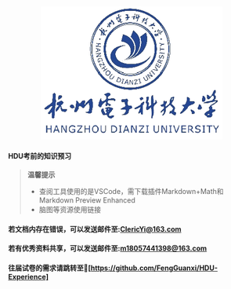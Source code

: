 <div align="center">
    <img src="img/杭州电子科技大学.png">
</div>

#### HDU考前的知识预习
> **温馨提示**
>   + 查阅工具使用的是VSCode，需下载插件Markdown+Math和Markdown Preview Enhanced
>   + 脑图等资源使用链接

#### 若文档内存在错误，可以发送邮件至:ClericYi@163.com
#### 若有优秀资料共享，可以发送邮件至:m18057441398@163.com  
#### 往届试卷的需求请跳转至🔗[https://github.com/FengGuanxi/HDU-Experience]
